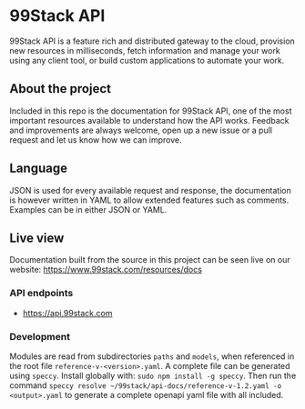 # 99Stack API
99Stack API is a feature rich and distributed gateway to the cloud, provision new resources in milliseconds, fetch information and manage your work using any client tool, or build custom applications to automate your work.

## About the project
Included in this repo is the documentation for 99Stack API, one of the most important resources available to understand how the API works. Feedback and improvements are always welcome, open up a new issue or a pull request and let us know how we can improve.

## Language
JSON is used for every available request and response, the documentation is however written in YAML to allow extended features such as comments. Examples can be in either JSON or YAML.

## Live view
Documentation built from the source in this project can be seen live on our website:
https://www.99stack.com/resources/docs

### API endpoints
* https://api.99stack.com

### Development
Modules are read from subdirectories `paths` and `models`, when referenced in the root file `reference-v-<version>.yaml`. A complete file can be generated using `speccy`. Install globally with: `sudo npm install -g speccy`. Then run the command `speccy resolve ~/99stack/api-docs/reference-v-1.2.yaml -o <output>.yaml` to generate a complete openapi yaml file with all included.
